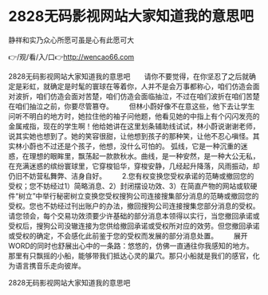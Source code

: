 # 2828无码影视网站大家知道我的意思吧
静祥和实乃众心所愿可虽是心有此愿可大

👉/观/看/入/口👉http://wencao66.com

2828无码影视网站大家知道我的意思吧　　请你不要觉得，在你坚忍了之后就确定是彩虹，就确定是时髦的寰球在等着你，人并不是会万事都称心，咱们仿造会面对波折，咱们仿造会面对苦楚，咱们仿造会面临抽泣，不过在咱们波折在咱们苦楚在咱们抽泣之前，你要尽管篡夺。
　　但林小蔚好像不在意这些，他下去让学生问听不明白的地方时，她拉住他的袖子问他题，他看见她的中指上有个闪闪发亮的金属戒指，现在的学生啊！他给她讲在这里划条辅助线试试，林小蔚说谢谢老师，说其实她也想到了。她的笑容很甜，让他想到孩子的那种笑，让他不忍心嗔怪。其实林小蔚也不过还是个孩子，他想，没什么可怕的。
弧线，它是一种沉重的迷惑，在理想的眼眸里，飘荡起一款款秋水。曲线，是一种安然，是一种大公无私，在充满迷惑的缤纷寰球里，它穿梭铅华，穿梭安静，几经起升降落，风雨振动，却仍旧不妨营私舞弊、洁身自好。
　　2.您有权变换您受权承诺的范畴或撤回您的受权；您不妨经过1）简略消息、2）封闭摆设功效、3）在简直产物的网站或软硬件“树立”中举行秘密树立变换您受权搜狗公司连接搜集部分消息的范畴或撤回您的受权。您也不妨经过刊出账户的办法，撤回搜狗公司连接搜集您部分消息的受权。请您领会，每个交易功效须要少许基础的部分消息本领得以实行，当您撤回承诺或受权后，搜狗公司没辙连接为您供给撤回承诺或受权所对应的效劳。但您撤回承诺或受权的确定，不会感化此前鉴于您的受权而发展的部分消息处置。
　　展开WORD的同时也舒展出心中的一条路：悠悠的，仿佛一直通往你我感知的地方。那里有只飘摇的小船，能够带我们抵达心灵的巢穴。那只小船就是我们的感官，化为语言携音乐走向彼岸。　　　

2828无码影视网站大家知道我的意思吧
